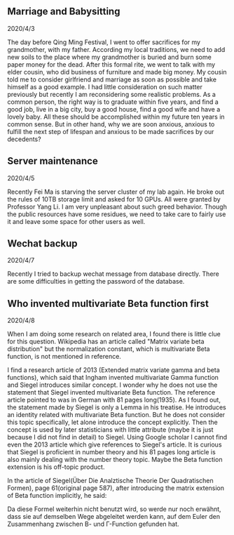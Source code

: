 ## Marriage and Babysitting
2020/4/3

The day before Qing Ming Festival, I went to offer sacrifices for my grandmother, with my father.
According my local traditions, we need to add new soils to the place where my grandmother is buried and burn some paper money for the dead.
After this formal rite, we went to talk with my elder cousin, who did business of furniture and made big money. My cousin told me to consider girlfriend and marriage as soon as possible and take
himself as a good example. I had little consideration on such matter previously but recently
I am reconsidering some realistic problems. As a common person, the right way is to graduate within five years, and find a good job, live in a big city, buy a good house, find a good wife
and have a lovely baby. All these should be accomplished within my future ten years in common sense. But in other hand, why we are soon anxious, anxious to fulfill the next step of lifespan
and anxious to be made sacrifices by our decedents?

## Server maintenance
2020/4/5

Recently Fei Ma is starving the server cluster of my lab again. He broke out the rules of 10TB
storage limit and asked for 10 GPUs. All were granted by Professor Yang Li. I am very unpleasant
about such greed behavior. Though the public resources have some residues, we need to take care
to fairly use it and leave some space for other users as well.

## Wechat backup
2020/4/7

Recently I tried to backup wechat message from database directly. There are
some difficulties in getting the password of the database.

## Who invented multivariate Beta function first
2020/4/8

When I am doing some research on related area, I found there is little clue
for this question. Wikipedia has an article called "Matrix variate beta distribution" but the normalization constant, which is multivariate Beta function,
is not mentioned in reference.

I find a research article of 2013 (Extended matrix variate gamma and beta functions), which said that Ingham invented multivariate
Gamma function and Siegel introduces similar concept. I wonder why he does not
use the statement that Siegel invented multivariate Beta function. The reference
article pointed to was in German with 81 pages long(1935). As I found out, the statement
made by Siegel is only a Lemma in his treatise. He introduces an identity related
with multivariate Beta function. But he does not consider this topic specifically,
let alone introduce the concept explicitly. Then the concept is used by later statisticians with little attribute (maybe it is just because I did not find
in detail) to Siegel. Using Google scholar I cannot find even the 2013 article which give references to Siegel's article. It is curious that Siegel is proficient
in number theory and his 81 pages long article is also mainly dealing with the
number theory topic. Maybe the Beta function extension is his off-topic product.

In the article of Siegel(Über Die Analztische Theorie Der Quadratischen Formen), page 61(original page 587), after introducing the matrix extension of Beta function implicitly, he said:

Da diese Formel weiterhin nicht benutzt wird, so werde nur noch erwähnt,
dass sie auf demselben Wege abgeleitet werden kann, auf dem Euler
den Zusammenhang zwischen B- und Γ-Function gefunden hat.


